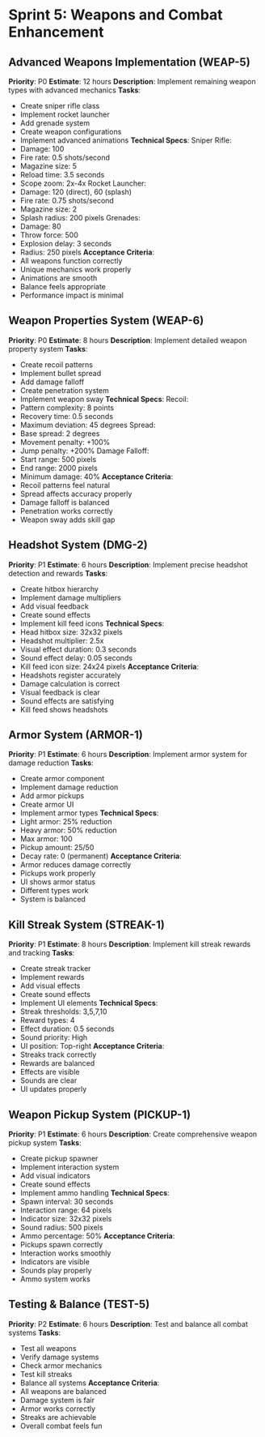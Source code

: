 # Sprint 5: Weapons and Combat Enhancement

## Advanced Weapons Implementation (WEAP-5)

**Priority**: P0
**Estimate**: 12 hours
**Description**: Implement remaining weapon types with advanced mechanics
**Tasks**:

- Create sniper rifle class
- Implement rocket launcher
- Add grenade system
- Create weapon configurations
- Implement advanced animations
  **Technical Specs**:
  Sniper Rifle:
- Damage: 100
- Fire rate: 0.5 shots/second
- Magazine size: 5
- Reload time: 3.5 seconds
- Scope zoom: 2x-4x
  Rocket Launcher:
- Damage: 120 (direct), 60 (splash)
- Fire rate: 0.75 shots/second
- Magazine size: 2
- Splash radius: 200 pixels
  Grenades:
- Damage: 80
- Throw force: 500
- Explosion delay: 3 seconds
- Radius: 250 pixels
  **Acceptance Criteria**:
- All weapons function correctly
- Unique mechanics work properly
- Animations are smooth
- Balance feels appropriate
- Performance impact is minimal

## Weapon Properties System (WEAP-6)

**Priority**: P0
**Estimate**: 8 hours
**Description**: Implement detailed weapon property system
**Tasks**:

- Create recoil patterns
- Implement bullet spread
- Add damage falloff
- Create penetration system
- Implement weapon sway
  **Technical Specs**:
  Recoil:
- Pattern complexity: 8 points
- Recovery time: 0.5 seconds
- Maximum deviation: 45 degrees
  Spread:
- Base spread: 2 degrees
- Movement penalty: +100%
- Jump penalty: +200%
  Damage Falloff:
- Start range: 500 pixels
- End range: 2000 pixels
- Minimum damage: 40%
  **Acceptance Criteria**:
- Recoil patterns feel natural
- Spread affects accuracy properly
- Damage falloff is balanced
- Penetration works correctly
- Weapon sway adds skill gap

## Headshot System (DMG-2)

**Priority**: P1
**Estimate**: 6 hours
**Description**: Implement precise headshot detection and rewards
**Tasks**:

- Create hitbox hierarchy
- Implement damage multipliers
- Add visual feedback
- Create sound effects
- Implement kill feed icons
  **Technical Specs**:
- Head hitbox size: 32x32 pixels
- Headshot multiplier: 2.5x
- Visual effect duration: 0.3 seconds
- Sound effect delay: 0.05 seconds
- Kill feed icon size: 24x24 pixels
  **Acceptance Criteria**:
- Headshots register accurately
- Damage calculation is correct
- Visual feedback is clear
- Sound effects are satisfying
- Kill feed shows headshots

## Armor System (ARMOR-1)

**Priority**: P1
**Estimate**: 6 hours
**Description**: Implement armor system for damage reduction
**Tasks**:

- Create armor component
- Implement damage reduction
- Add armor pickups
- Create armor UI
- Implement armor types
  **Technical Specs**:
- Light armor: 25% reduction
- Heavy armor: 50% reduction
- Max armor: 100
- Pickup amount: 25/50
- Decay rate: 0 (permanent)
  **Acceptance Criteria**:
- Armor reduces damage correctly
- Pickups work properly
- UI shows armor status
- Different types work
- System is balanced

## Kill Streak System (STREAK-1)

**Priority**: P1
**Estimate**: 8 hours
**Description**: Implement kill streak rewards and tracking
**Tasks**:

- Create streak tracker
- Implement rewards
- Add visual effects
- Create sound effects
- Implement UI elements
  **Technical Specs**:
- Streak thresholds: 3,5,7,10
- Reward types: 4
- Effect duration: 0.5 seconds
- Sound priority: High
- UI position: Top-right
  **Acceptance Criteria**:
- Streaks track correctly
- Rewards are balanced
- Effects are visible
- Sounds are clear
- UI updates properly

## Weapon Pickup System (PICKUP-1)

**Priority**: P1
**Estimate**: 6 hours
**Description**: Create comprehensive weapon pickup system
**Tasks**:

- Create pickup spawner
- Implement interaction system
- Add visual indicators
- Create sound effects
- Implement ammo handling
  **Technical Specs**:
- Spawn interval: 30 seconds
- Interaction range: 64 pixels
- Indicator size: 32x32 pixels
- Sound radius: 500 pixels
- Ammo percentage: 50%
  **Acceptance Criteria**:
- Pickups spawn correctly
- Interaction works smoothly
- Indicators are visible
- Sounds play properly
- Ammo system works

## Testing & Balance (TEST-5)

**Priority**: P2
**Estimate**: 6 hours
**Description**: Test and balance all combat systems
**Tasks**:

- Test all weapons
- Verify damage systems
- Check armor mechanics
- Test kill streaks
- Balance all systems
  **Acceptance Criteria**:
- All weapons are balanced
- Damage system is fair
- Armor works correctly
- Streaks are achievable
- Overall combat feels fun
